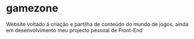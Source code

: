 # gamezone
Website voltado á criação e partilha de conteúdo do mundo de jogos, ainda em desenvolvimento meu projecto pessoal de Front-End
